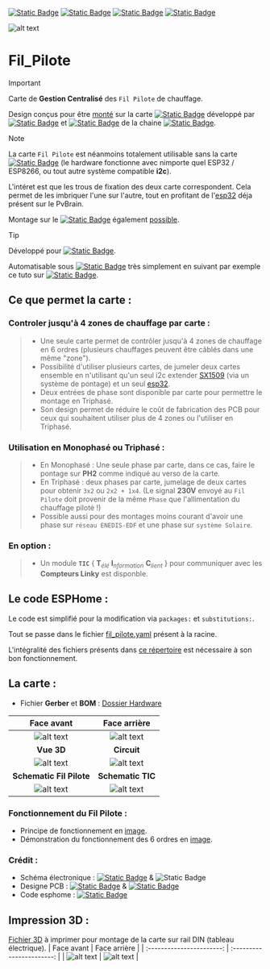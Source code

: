 [![Static Badge](https://img.shields.io/badge/Realease-v1.0-blue?style=plastic)](https://github.com/Dackara/Fil_Pilote)
[![Static Badge](https://img.shields.io/badge/License-Beerware-yellow?style=plastic)](https://fr.wikipedia.org/wiki/Beerware)
[![Static Badge](https://img.shields.io/badge/Donate-ko--fi_%E2%99%A5-pink?logo=kofi&style=plastic)](https://ko-fi.com/dackara)
[![Static Badge](https://img.shields.io/badge/Sponsor-On_Github-darkgreen?logo=github&logoColor=lightgrey&style=plastic)](https://github.com/sponsors/Dackara)

![alt text](../main/Image/Photo/IMG_3848.JPG)

# Fil_Pilote
> [!IMPORTANT]
> Carte de **Gestion Centralisé** des `Fil Pilote` de chauffage.
> 
> Design conçus pour être [monté](../main/Image/Exemple/PVBRAIN2_and_Fil_Pilote.png) sur la carte [![Static Badge](https://img.shields.io/badge/PvBrain-v2.0-black?style=social&logo=quasar)](https://github.com/SeByDocKy/pvbrain2) développé par [![Static Badge](https://img.shields.io/badge/Bandit--17-black?logo=git&style=flat)](https://github.com/Bandit-17) et [![Static Badge](https://img.shields.io/badge/SeByDocKy-black?logo=git&style=flat)](https://github.com/SeByDocKy) de la chaine [![Static Badge](https://img.shields.io/badge/Youtube-e--2--nomy-black?style=social&logo=youtube)](https://www.youtube.com/@e2nomy).

> [!NOTE]
> La carte `Fil Pilote` est néanmoins totalement utilisable sans la carte [![Static Badge](https://img.shields.io/badge/PvBrain-v2.0-black?style=social&logo=quasar)](https://github.com/SeByDocKy/pvbrain2) (le hardware fonctionne avec nimporte quel ESP32 / ESP8266, ou tout autre système compatible **i2c**).
>
> L'intéret est que les trous de fixation des deux carte correspondent. Cela permet de les imbriquer l'une sur l'autre, tout en profitant de l'[esp32](https://amzn.to/3RCapBQ) déja présent sur le PvBrain.
> 
> Montage sur le [![Static Badge](https://img.shields.io/badge/PvBrain-v1.0-black?style=social&logo=quasar)](https://github.com/Bandit-17/PVBRAIN) également [possible](../main/Image/Exemple/PVBRAIN1_and_Fil_Pilote.png).

> [!TIP]
> Développé pour [![Static Badge](https://img.shields.io/badge/ESPHome-_-black?logo=esphome&style=social)](https://esphome.io).
> 
> Automatisable sous [![Static Badge](https://img.shields.io/badge/Home_Assistant-_-black?logo=homeassistant&style=social)](http://homeassistant.io) très simplement en suivant par exemple ce tuto sur [![Static Badge](https://img.shields.io/badge/HACF-_-black?logo=homebridge&style=social)](https://hacf.fr/blog/confort-gestion-chauffage/).

## Ce que permet la carte :
### Controler jusqu'à 4 zones de chauffage par carte :
 > - Une seule carte permet de contrôler jusqu'à 4 zones de chauffage en 6 ordres (plusieurs chauffages peuvent être câblés dans une même "zone").
 > - Possibilité d'utiliser plusieurs cartes, de jumeler deux cartes ensemble en n'utilisant qu'un seul i2c extender [SX1509](https://amzn.to/3vddUae) (via un système de pontage) et un seul [esp32](https://amzn.to/3RCapBQ).
 > - Deux entrées de phase sont disponible par carte pour permettre le montage en Triphasé.
 > - Son design permet de réduire le coût de fabrication des PCB pour ceux qui souhaitent utiliser plus de 4 zones ou l'utiliser en Triphasé.
### Utilisation en Monophasé ou Triphasé :
 > - En Monophasé : Une seule phase par carte, dans ce cas, faire le pontage sur **PH2** comme indiqué au verso de la carte.
 > - En Triphasé : deux phases par carte, jumelage de deux cartes pour obtenir `3x2` ou `2x2 + 1x4`. (Le signal **230V** envoyé au `Fil Pilote` doit provenir de la même `Phase` que l'allimentation du chauffage piloté !)
 > - Possible aussi pour des montages moins courant d'avoir une phase sur `réseau ENEDIS-EDF` et une phase sur `système Solaire`.
### En option :
 > - Un module **`TIC`** { **T**<sub>_élé_</sub> **I**<sub>_nformation_</sub> **C**<sub>_lient_</sub> } pour communiquer avec les **Compteurs Linky** est disponble.

## Le code ESPHome :
Le code est simplifié pour la modification via `packages:` et `substitutions:`. 

Tout se passe dans le fichier [fil_pilote.yaml](../main/Software_esphome/fil_pilote.yaml) présent à la racine.

L'intégralité des fichiers présents dans [ce répertoire](../main/Software_esphome) est nécessaire à son bon fonctionnement.

## La carte :
- Fichier **Gerber** et **BOM** : [Dossier Hardware](../main/Hardware)

| Face avant                | Face arrière              |
| :-----------------------: | :-----------------------: |
| ![alt text](../main/Image/TopSide.png) | ![alt text](../main/Image/BottomSide.png) |
| __Vue 3D__                | __Circuit__               |
| ![alt text](../main/Image/3D_View.png) | ![alt text](../main/Image/Circuit.png) |
| __Schematic Fil Pilote__  | __Schematic TIC__         |
| ![alt text](../main/Image/SchematicFP.png) | ![alt text](../main/Image/SchematicTIC.png) |

### Fonctionnement du Fil Pilote :
- Principe de fonctionnement en [image](../Image/Exemple/Signal_fil_pilote.png).
- Démonstration du fonctionnement des 6 ordres en [image](../Image/Exemple/Fil_pilote_demo.png).

### Crédit :
- Schéma électronique : [![Static Badge](https://img.shields.io/badge/Dackara-black?logo=git&style=flat)](https://github.com/Dackara) & ![Static Badge](https://img.shields.io/badge/Luc-black?logo=git&style=flat)
- Designe PCB : [![Static Badge](https://img.shields.io/badge/Dackara-black?logo=git&style=flat)](https://github.com/Dackara) & [![Static Badge](https://img.shields.io/badge/Bandit--17-black?logo=git&style=flat)](https://github.com/Bandit-17)
- Code esphome : [![Static Badge](https://img.shields.io/badge/Dackara-black?logo=git&style=flat)](https://github.com/Dackara)

## Impression 3D :
[Fichier 3D](../main/Hardware/3D_Print) à imprimer pour montage de la carte sur rail DIN (tableau électrique).
| Face avant                | Face arrière              |
| :-----------------------: | :-----------------------: |
| ![alt text](../main/Hardware/3D_Print/3D_front.png) | ![alt text](../main/Hardware/3D_Print/3D_back.png) |
